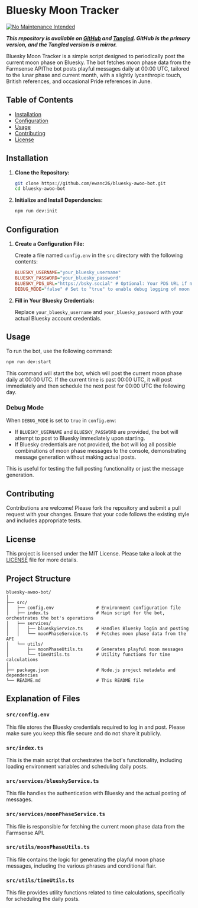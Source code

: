 # Bluesky Moon Tracker

[![No Maintenance Intended](http://unmaintained.tech/badge.svg)](http://unmaintained.tech/)

***This repository is available on [GitHub](https://github.com/ewanc26/bluesky-moon-tracker) and [Tangled](https://tangled.sh/did:plc:ofrbh253gwicbkc5nktqepol/bluesky-moon-tracker). GitHub is the primary version, and the Tangled version is a mirror.***

Bluesky Moon Tracker is a simple script designed to periodically post the current moon phase on Bluesky. The bot fetches moon phase data from the Farmsense APIThe bot posts playful messages daily at 00:00 UTC, tailored to the lunar phase and current month, with a slightly lycanthropic touch, British references, and occasional Pride references in June.

## Table of Contents

- [Installation](#installation)
- [Configuration](#configuration)
- [Usage](#usage)
- [Contributing](#contributing)
- [License](#license)

## Installation

1. **Clone the Repository:**

   ```sh
   git clone https://github.com/ewanc26/bluesky-awoo-bot.git
   cd bluesky-awoo-bot
   ```

2. **Initialize and Install Dependencies:**

   ```sh
   npm run dev:init
   ```

## Configuration

1. **Create a Configuration File:**

   Create a file named `config.env` in the `src` directory with the following contents:

   ```ini
   BLUESKY_USERNAME="your_bluesky_username"
   BLUESKY_PASSWORD="your_bluesky_password"
   BLUESKY_PDS_URL="https://bsky.social" # Optional: Your PDS URL if not using bsky.social
   DEBUG_MODE="false" # Set to "true" to enable debug logging of moon messages
   ```

2. **Fill in Your Bluesky Credentials:**

   Replace `your_bluesky_username` and `your_bluesky_password` with your actual Bluesky account credentials.

## Usage

To run the bot, use the following command:

```bash
npm run dev:start
```

   This command will start the bot, which will post the current moon phase daily at 00:00 UTC. If the current time is past 00:00 UTC, it will post immediately and then schedule the next post for 00:00 UTC the following day.

### Debug Mode

When `DEBUG_MODE` is set to `true` in `config.env`:

- If `BLUESKY_USERNAME` and `BLUESKY_PASSWORD` are provided, the bot will attempt to post to Bluesky immediately upon starting.
- If Bluesky credentials are not provided, the bot will log all possible combinations of moon phase messages to the console, demonstrating message generation without making actual posts.

This is useful for testing the full posting functionality or just the message generation.

## Contributing

Contributions are welcome! Please fork the repository and submit a pull request with your changes. Ensure that your code follows the existing style and includes appropriate tests.

## License

This project is licensed under the MIT License. Please take a look at the [LICENSE](LICENSE) file for more details.

## Project Structure

```plaintext
bluesky-awoo-bot/
│
├── src/
│   ├── config.env                # Environment configuration file
│   ├── index.ts                  # Main script for the bot, orchestrates the bot's operations
│   ├── services/
│   │   ├── blueskyService.ts     # Handles Bluesky login and posting
│   │   └── moonPhaseService.ts   # Fetches moon phase data from the API
│   └── utils/
│       ├── moonPhaseUtils.ts     # Generates playful moon messages
│       └── timeUtils.ts          # Utility functions for time calculations
│
├── package.json                  # Node.js project metadata and dependencies
└── README.md                     # This README file
```

## Explanation of Files

### `src/config.env`

This file stores the Bluesky credentials required to log in and post. Please make sure you keep this file secure and do not share it publicly.

### `src/index.ts`

This is the main script that orchestrates the bot's functionality, including loading environment variables and scheduling daily posts.

### `src/services/blueskyService.ts`

This file handles the authentication with Bluesky and the actual posting of messages.

### `src/services/moonPhaseService.ts`

This file is responsible for fetching the current moon phase data from the Farmsense API.

### `src/utils/moonPhaseUtils.ts`

This file contains the logic for generating the playful moon phase messages, including the various phrases and conditional flair.

### `src/utils/timeUtils.ts`

This file provides utility functions related to time calculations, specifically for scheduling the daily posts.
